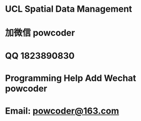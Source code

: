 # UCL Spatial Data Management
# 加微信 powcoder

# QQ 1823890830

# Programming Help Add Wechat powcoder

# Email: powcoder@163.com

